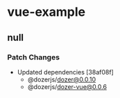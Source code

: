 # vue-example

## null

### Patch Changes

- Updated dependencies [38af08f]
  - @dozerjs/dozer@0.0.10
  - @dozerjs/dozer-vue@0.0.6
